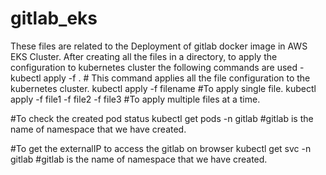 # gitlab_eks
These files are related to the Deployment of gitlab docker image in AWS EKS Cluster.
After creating all the files in a directory, to apply the configuration to kubernetes cluster the following commands are used -
 kubectl apply -f .  # This command applies all the file configuration to the kubernetes cluster.
 kubectl apply -f filename   #To apply single file.
 kubectl apply -f file1 -f file2 -f file3   #To apply multiple files at a time.

#To check the created pod status
kubectl get pods -n gitlab #gitlab is the name of namespace that we have created.

#To get the externalIP to access the gitlab on browser
kubectl get svc -n gitlab #gitlab is the name of namespace that we have created. 


